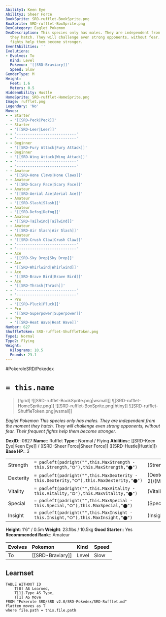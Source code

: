 ```yaml
---
Ability1: Keen Eye
Ability2: Sheer Force
BookSprite: SRD-rufflet-BookSprite.png
BoxSprite: SRD-rufflet-BoxSprite.png
DexCategory: Eaglet Pokemon
DexDescription: This species only has males. They are independent from the moment
  they hatch. They will challenge even strong opponents, without fear. Their frequent
  fights help them become stronger.
EventAbilities: ''
Evolutions:
- Evolves: To
  Kind: Level
  Pokemon: '[[SRD-Braviary]]'
  Speed: Slow
GenderType: M
Height:
  Feet: 1.6
  Meters: 0.5
HiddenAbility: Hustle
HomeSprite: SRD-rufflet-HomeSprite.png
Image: rufflet.png
Legendary: 'No'
Moves:
- - Starter
  - '[[SRD-Peck|Peck]]'
- - Starter
  - '[[SRD-Leer|Leer]]'
- - '---------------------------'
  - '---------------------------'
- - Beginner
  - '[[SRD-Fury Attack|Fury Attack]]'
- - Beginner
  - '[[SRD-Wing Attack|Wing Attack]]'
- - '---------------------------'
  - '---------------------------'
- - Amateur
  - '[[SRD-Hone Claws|Hone Claws]]'
- - Amateur
  - '[[SRD-Scary Face|Scary Face]]'
- - Amateur
  - '[[SRD-Aerial Ace|Aerial Ace]]'
- - Amateur
  - '[[SRD-Slash|Slash]]'
- - Amateur
  - '[[SRD-Defog|Defog]]'
- - Amateur
  - '[[SRD-Tailwind|Tailwind]]'
- - Amateur
  - '[[SRD-Air Slash|Air Slash]]'
- - Amateur
  - '[[SRD-Crush Claw|Crush Claw]]'
- - '---------------------------'
  - '---------------------------'
- - Ace
  - '[[SRD-Sky Drop|Sky Drop]]'
- - Ace
  - '[[SRD-Whirlwind|Whirlwind]]'
- - Ace
  - '[[SRD-Brave Bird|Brave Bird]]'
- - Ace
  - '[[SRD-Thrash|Thrash]]'
- - '---------------------------'
  - '---------------------------'
- - Pro
  - '[[SRD-Pluck|Pluck]]'
- - Pro
  - '[[SRD-Superpower|Superpower]]'
- - Pro
  - '[[SRD-Heat Wave|Heat Wave]]'
Number: 627
ShuffleToken: SRD-rufflet-ShuffleToken.png
Type1: Normal
Type2: Flying
Weight:
  Kilograms: 10.5
  Pounds: 23.1
---
```


#PokeroleSRD/Pokedex

# `= this.name`

> [!grid]
> ![[SRD-rufflet-BookSprite.png|wsmall]]
> ![[SRD-rufflet-HomeSprite.png]]
> ![[SRD-rufflet-BoxSprite.png|htiny]]
> ![[SRD-rufflet-ShuffleToken.png|wsmall]]


*Eaglet Pokemon*
*This species only has males. They are independent from the moment they hatch. They will challenge even strong opponents, without fear. Their frequent fights help them become stronger.*

**DexID**:: 0627
**Name**:: Rufflet
**Type**:: Normal / Flying
**Abilities**:: [[SRD-Keen Eye|Keen Eye]] / [[SRD-Sheer Force|Sheer Force]] ([[SRD-Hustle|Hustle]])
**Base HP**:: 3

|           |                                                                                        |                                          |
| --------- | -------------------------------------------------------------------------------------- | ---------------------------------------- |
| Strength  | `= padleft(padright("",this.MaxStrength - this.Strength,"⭘"),this.MaxStrength,"⬤")`    | (Strength::2)/(MaxStrength::5)   |
| Dexterity | `= padleft(padright("",this.MaxDexterity - this.Dexterity,"⭘"),this.MaxDexterity,"⬤")` | (Dexterity:: 2)/(MaxDexterity::4) |
| Vitality  | `= padleft(padright("",this.MaxVitality - this.Vitality,"⭘"),this.MaxVitality,"⬤")`    | (Vitality::2)/(MaxVitality::4)   |
| Special   | `= padleft(padright("",this.MaxSpecial - this.Special,"⭘"),this.MaxSpecial,"⬤")`       | (Special::1)/(MaxSpecial::3)     |
| Insight   | `= padleft(padright("",this.MaxInsight - this.Insight,"⭘"),this.MaxInsight,"⬤")`       | (Insight::2)/(MaxInsight::4)     |

**Height**: 1'6" / 0.5m
**Weight**: 23.1lbs / 10.5kg
**Good Starter**:: Yes
**Recommended Rank**:: Amateur

| Evolves   | Pokemon          | Kind   | Speed   |
|:----------|:-----------------|:-------|:--------|
| To        | [[SRD-Braviary]] | Level  | Slow    |

## Learnset

```dataview
TABLE WITHOUT ID
    T[0] AS Learned,
    T[1].Type AS Type,
    T[1] AS Move
FROM "Pokerole SRD/SRD v2.0/SRD-Pokedex/SRD-Rufflet.md"
flatten moves as T
where file.path = this.file.path
```
